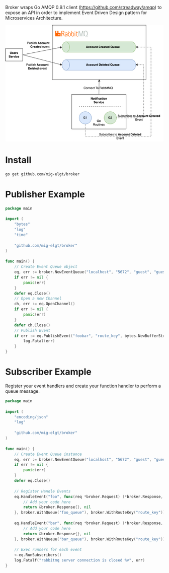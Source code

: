 Broker wraps Go AMQP 0.9.1 client (https://github.com/streadway/amqp) to expose an API in order to implement Event Driven Design pattern for Microservices Architecture.

![Color](./broker_rabbitmq.png)

# Install

```bash
go get github.com/mig-elgt/broker
```

# Publisher Example

```go
package main

import (
	"bytes"
	"log"
	"time"

	"github.com/mig-elgt/broker"
)

func main() {
	// Create Event Queue object
	eq, err := broker.NewEventQueue("localhost", "5672", "guest", "guest")
	if err != nil {
		panic(err)
	}
	defer eq.Close()
	// Open a new Channel
	ch, err := eq.OpenChannel()
	if err != nil {
		panic(err)
	}
	defer ch.Close()
	// Publish Event
	if err := eq.PublishEvent("foobar", "route_key", bytes.NewBufferString("hello world"), ch); err != nil { 
		log.Fatal(err)
	}
}

```

# Subscriber Example
Register your event handlers and create your function handler to perform a queue message.

```go
package main

import (
	"encoding/json"
	"log"

	"github.com/mig-elgt/broker"
)

func main() {
	// Create Event Queue instance
	eq, err := broker.NewEventQueue("localhost", "5672", "guest", "guest")
	if err != nil {
		panic(err)
	}
	defer eq.Close()

	// Register Handle Events
	eq.HandleEvent("foo", func(req *broker.Request) (*broker.Response, error) {
	    // Add your code here
		return &broker.Response{}, nil
	}, broker.WithQueue("foo_queue"), broker.WithRouteKey("route_key"))

	eq.HandleEvent("bar", func(req *broker.Request) (*broker.Response, error) {
	    // Add your code here
		return &broker.Response{}, nil
	}, broker.WithQueue("bar_queue"), broker.WithRouteKey("route_key"))

	// Exec runners for each event
	<-eq.RunSubscribers()
	log.Fatalf("rabbitmq server connection is closed %v", err)
}

```
